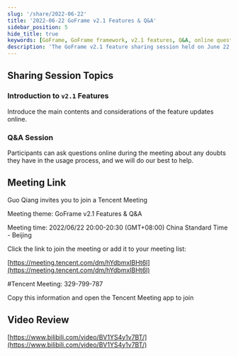 ```yaml
---
slug: '/share/2022-06-22'
title: '2022-06-22 GoFrame v2.1 Features & Q&A'
sidebar_position: 5
hide_title: true
keywords: [GoFrame, GoFrame framework, v2.1 features, Q&A, online questions, meeting link, Tencent Meeting, video review, Guo Qiang, developer sharing]
description: 'The GoFrame v2.1 feature sharing session held on June 22, 2022, introduced new version features and provided usage Q&A online. Hosted by Guo Qiang using Tencent Meeting, participants could ask questions online to resolve any confusion during the use of the GoFrame framework, and a video review link is provided to help users better understand and apply the updates of GoFrame v2.1.'
---
```


## Sharing Session Topics

### Introduction to `v2.1` Features

Introduce the main contents and considerations of the feature updates online.

### Q&A Session

Participants can ask questions online during the meeting about any doubts they have in the usage process, and we will do our best to help.

## Meeting Link

Guo Qiang invites you to join a Tencent Meeting

Meeting theme: GoFrame v2.1 Features & Q&A

Meeting time: 2022/06/22 20:00-20:30 (GMT+08:00) China Standard Time - Beijing

Click the link to join the meeting or add it to your meeting list:

[https://meeting.tencent.com/dm/hYdbmxIBHt6l](https://meeting.tencent.com/dm/hYdbmxIBHt6l)

#Tencent Meeting: 329-799-787

Copy this information and open the Tencent Meeting app to join

## Video Review

[https://www.bilibili.com/video/BV1YS4y1v7BT/](https://www.bilibili.com/video/BV1YS4y1v7BT/)